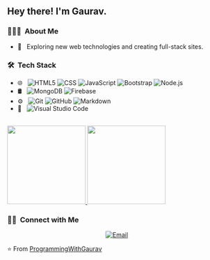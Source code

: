 <h2> Hey there! I'm Gaurav.</h2>

<h3> 👨🏻‍💻 &nbsp;About Me </h3>

- 🤔 &nbsp; Exploring new web technologies and creating full-stack sites. 


<h3> 🛠 &nbsp;Tech Stack</h3>

- 🌐 &nbsp;
  ![HTML5](https://img.shields.io/badge/-HTML5-333333?style=flat&logo=HTML5)
  ![CSS](https://img.shields.io/badge/-CSS-333333?style=flat&logo=CSS3&logoColor=1572B6)
  ![JavaScript](https://img.shields.io/badge/-JavaScript-333333?style=flat&logo=javascript)
  ![Bootstrap](https://img.shields.io/badge/-Bootstrap-333333?style=flat&logo=bootstrap&logoColor=563D7C)
  ![Node.js](https://img.shields.io/badge/-Node.js-333333?style=flat&logo=node.js)
- 🛢 &nbsp;
  ![MongoDB](https://img.shields.io/badge/-MongoDB-333333?style=flat&logo=mongodb)
  ![Firebase](https://img.shields.io/badge/-Firebase-333333?style=flat&logo=firebase)
- ⚙️ &nbsp;
  ![Git](https://img.shields.io/badge/-Git-333333?style=flat&logo=git)
  ![GitHub](https://img.shields.io/badge/-GitHub-333333?style=flat&logo=github)
  ![Markdown](https://img.shields.io/badge/-Markdown-333333?style=flat&logo=markdown)
- 🔧 &nbsp;
  ![Visual Studio Code](https://img.shields.io/badge/-Visual%20Studio%20Code-333333?style=flat&logo=visual-studio-code&logoColor=007ACC)

<br/>

<a href="https://github.com/ProgrammingWithGaurav">
  <img height="180em" src="https://github-readme-stats.vercel.app/api?username=ProgrammingWithGaurav&theme=buefy&show_icons=true" />
  <img height="180em" src="https://github-readme-stats.vercel.app/api/top-langs/?username=ProgrammingWithGaurav&theme=buefy&layout=compact" />
</a>

<br/>

<h3> 🤝🏻 &nbsp;Connect with Me </h3>

<p align="center">
<a href="mailto:gaurav2499kumar@gmail.com"><img alt="Email" src="https://img.shields.io/badge/Email-gaurav2499kumar@gmail.com-blue?style=flat-square&logo=gmail"></a>
</p>

⭐️ From [ProgrammingWithGaurav](https://github.com/ProgrammingWithGaurav)
